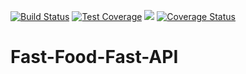 [![Build Status](https://travis-ci.org/KMaina/Fast-Food-Fast-API.svg?branch=develop)](https://travis-ci.org/KMaina/Fast-Food-Fast-API) 
[![Test Coverage](https://api.codeclimate.com/v1/badges/9d8493d316483f7c9d58/test_coverage)](https://codeclimate.com/github/KMaina/Fast-Food-Fast-API/test_coverage) <a href="https://codeclimate.com/github/KMaina/Fast-Food-Fast-API/maintainability"><img src="https://api.codeclimate.com/v1/badges/9d8493d316483f7c9d58/maintainability" /></a> [![Coverage Status](https://coveralls.io/repos/github/KMaina/Fast-Food-Fast-API/badge.svg?branch=master)](https://coveralls.io/github/KMaina/Fast-Food-Fast-API?branch=master)

# Fast-Food-Fast-API
